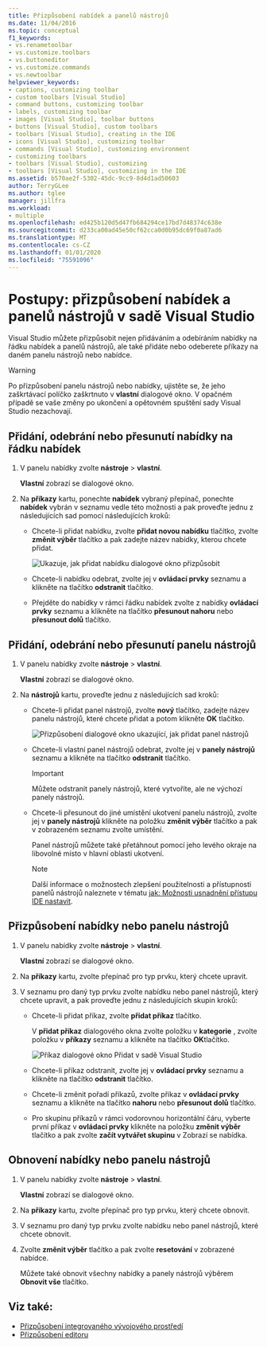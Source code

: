 ```yaml
---
title: Přizpůsobení nabídek a panelů nástrojů
ms.date: 11/04/2016
ms.topic: conceptual
f1_keywords:
- vs.renametoolbar
- vs.customize.toolbars
- vs.buttoneditor
- vs.customize.commands
- vs.newtoolbar
helpviewer_keywords:
- captions, customizing toolbar
- custom toolbars [Visual Studio]
- command buttons, customizing toolbar
- labels, customizing toolbar
- images [Visual Studio], toolbar buttons
- buttons [Visual Studio], custom toolbars
- toolbars [Visual Studio], creating in the IDE
- icons [Visual Studio], customizing toolbar
- commands [Visual Studio], customizing environment
- customizing toolbars
- toolbars [Visual Studio], customizing
- toolbars [Visual Studio], customizing in the IDE
ms.assetid: b570ae2f-5302-45dc-9cc9-8d4d1ad50603
author: TerryGLee
ms.author: tglee
manager: jillfra
ms.workload:
- multiple
ms.openlocfilehash: ed425b120d5d47fb684294ce17bd7d48374c638e
ms.sourcegitcommit: d233ca00ad45e50cf62cca0d0b95dc69f0a87ad6
ms.translationtype: MT
ms.contentlocale: cs-CZ
ms.lasthandoff: 01/01/2020
ms.locfileid: "75591096"
---
```

# <a name="how-to-customize-menus-and-toolbars-in-visual-studio"></a>Postupy: přizpůsobení nabídek a panelů nástrojů v sadě Visual Studio

Visual Studio můžete přizpůsobit nejen přidáváním a odebíráním nabídky na řádku nabídek a panelů nástrojů, ale také přidáte nebo odeberete příkazy na daném panelu nástrojů nebo nabídce.

> [!WARNING]
> Po přizpůsobení panelu nástrojů nebo nabídky, ujistěte se, že jeho zaškrtávací políčko zaškrtnuto v **vlastní** dialogové okno. V opačném případě se vaše změny po ukončení a opětovném spuštění sady Visual Studio nezachovají.

## <a name="add-remove-or-move-a-menu-on-the-menu-bar"></a>Přidání, odebrání nebo přesunutí nabídky na řádku nabídek

1. V panelu nabídky zvolte **nástroje** > **vlastní**.

     **Vlastní** zobrazí se dialogové okno.

2. Na **příkazy** kartu, ponechte **nabídek** vybraný přepínač, ponechte **nabídek** vybrán v seznamu vedle této možnosti a pak proveďte jednu z následujících sad pomocí následujících kroků:

    - Chcete-li přidat nabídku, zvolte **přidat novou nabídku** tlačítko, zvolte **změnit výběr** tlačítko a pak zadejte název nabídky, kterou chcete přidat.

        ![Ukazuje, jak přidat nabídku dialogové okno přizpůsobit](../ide/media/addmenu.png)

    - Chcete-li nabídku odebrat, zvolte jej v **ovládací prvky** seznamu a klikněte na tlačítko **odstranit** tlačítko.

    - Přejděte do nabídky v rámci řádku nabídek zvolte z nabídky **ovládací prvky** seznamu a klikněte na tlačítko **přesunout nahoru** nebo **přesunout dolů** tlačítko.

## <a name="add-remove-or-move-a-toolbar"></a>Přidání, odebrání nebo přesunutí panelu nástrojů

1. V panelu nabídky zvolte **nástroje** > **vlastní**.

     **Vlastní** zobrazí se dialogové okno.

2. Na **nástrojů** kartu, proveďte jednu z následujících sad kroků:

    - Chcete-li přidat panel nástrojů, zvolte **nový** tlačítko, zadejte název panelu nástrojů, které chcete přidat a potom klikněte **OK** tlačítko.

        ![Přizpůsobení dialogové okno ukazující, jak přidat panel nástrojů](../ide/media/addtoolbar.png)

    - Chcete-li vlastní panel nástrojů odebrat, zvolte jej v **panely nástrojů** seznamu a klikněte na tlačítko **odstranit** tlačítko.

        > [!IMPORTANT]
        > Můžete odstranit panely nástrojů, které vytvoříte, ale ne výchozí panely nástrojů.

    - Chcete-li přesunout do jiné umístění ukotvení panelu nástrojů, zvolte jej v **panely nástrojů** klikněte na položku **změnit výběr** tlačítko a pak v zobrazeném seznamu zvolte umístění.

        Panel nástrojů můžete také přetáhnout pomocí jeho levého okraje na libovolné místo v hlavní oblasti ukotvení.

        > [!NOTE]
        > Další informace o možnostech zlepšení použitelnosti a přístupnosti panelů nástrojů naleznete v tématu [jak: Možnosti usnadnění přístupu IDE nastavit](../ide/reference/how-to-set-ide-accessibility-options.md).

## <a name="customizing_menu">Přizpůsobení nabídky nebo panelu nástrojů</a>

1. V panelu nabídky zvolte **nástroje** > **vlastní**.

    **Vlastní** zobrazí se dialogové okno.

2. Na **příkazy** kartu, zvolte přepínač pro typ prvku, který chcete upravit.

3. V seznamu pro daný typ prvku zvolte nabídku nebo panel nástrojů, který chcete upravit, a pak proveďte jednu z následujících skupin kroků:

    - Chcete-li přidat příkaz, zvolte **přidat příkaz** tlačítko.

        V **přidat příkaz** dialogového okna zvolte položku v **kategorie** , zvolte položku v **příkazy** seznamu a klikněte na tlačítko **OK**tlačítko.

        ![Příkaz dialogové okno Přidat v sadě Visual Studio](../ide/media/addcommand.png)

    - Chcete-li příkaz odstranit, zvolte jej v **ovládací prvky** seznamu a klikněte na tlačítko **odstranit** tlačítko.

    - Chcete-li změnit pořadí příkazů, zvolte příkaz v **ovládací prvky** seznamu a klikněte na tlačítko **nahoru** nebo **přesunout dolů** tlačítko.

    - Pro skupinu příkazů v rámci vodorovnou horizontální čáru, vyberte první příkaz v **ovládací prvky** klikněte na položku **změnit výběr** tlačítko a pak zvolte **začít vytvářet skupinu** v Zobrazí se nabídka.

## <a name="reset-a-menu-or-a-toolbar"></a>Obnovení nabídky nebo panelu nástrojů

1. V panelu nabídky zvolte **nástroje** > **vlastní**.

    **Vlastní** zobrazí se dialogové okno.

2. Na **příkazy** kartu, zvolte přepínač pro typ prvku, který chcete obnovit.

3. V seznamu pro daný typ prvku zvolte nabídku nebo panel nástrojů, které chcete obnovit.

4. Zvolte **změnit výběr** tlačítko a pak zvolte **resetování** v zobrazené nabídce.

    Můžete také obnovit všechny nabídky a panely nástrojů výběrem **Obnovit vše** tlačítko.

## <a name="see-also"></a>Viz také:

- [Přizpůsobení integrovaného vývojového prostředí](../ide/personalizing-the-visual-studio-ide.md)
- [Přizpůsobení editoru](../ide/how-to-change-text-case-in-the-editor.md)
